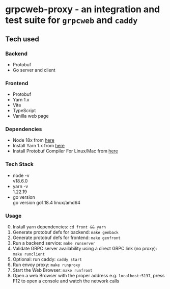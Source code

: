 # grpcweb-proxy - an integration and test suite for `grpcweb` and `caddy`

## Tech used

### Backend

- Protobuf
- Go server and client

### Frontend

- Protobuf
- Yarn 1.x
- Vite
- TypeScript
- Vanilla web page

### Dependencies

- Node 18x from [here](https://github.com/nodesource/distributions/blob/master/README.md#debinstall)
- Install Yarn 1.x from [here](https://classic.yarnpkg.com/lang/en/docs/install/#debian-stable)
- Install Protobuf Compiler For Linux/Mac from [here](https://github.com/protocolbuffers/protobuf/releases)

### Tech Stack

- node -v <br>
  v18.6.0
- yarn -v <br>
  1.22.19
- go version <br>
  go version go1.18.4 linux/amd64

### Usage

0. Install yarn dependencies: `cd front && yarn`
1. Generate protobuf defs for backend: `make genback`
2. Generate protobuf defs for frontend: `make genfront`
3. Run a backend service: `make runserver`
4. Validate GRPC server availability using a direct GRPC link (no proxy): `make runclient`
5. Optional: run caddy: `caddy start`
6. Run envoy proxy: `make runproxy`
7. Start the Web Browser: `make runfront`
8. Open a web Browser with the proper address e.g. `localhost:5137`, press F12 to open a console and watch the network calls
